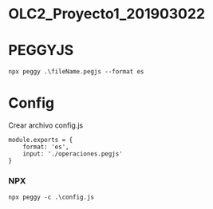 # OLC2_Proyecto1_201903022


# PEGGYJS
 ``` 
 npx peggy .\fileName.pegjs --format es 
 ```
# Config 
Crear archivo config.js
``` 
module.exports = {
    format: 'es', 
    input: './operaciones.pegjs'
}
```

### NPX 
``` 
npx peggy -c .\config.js
```

